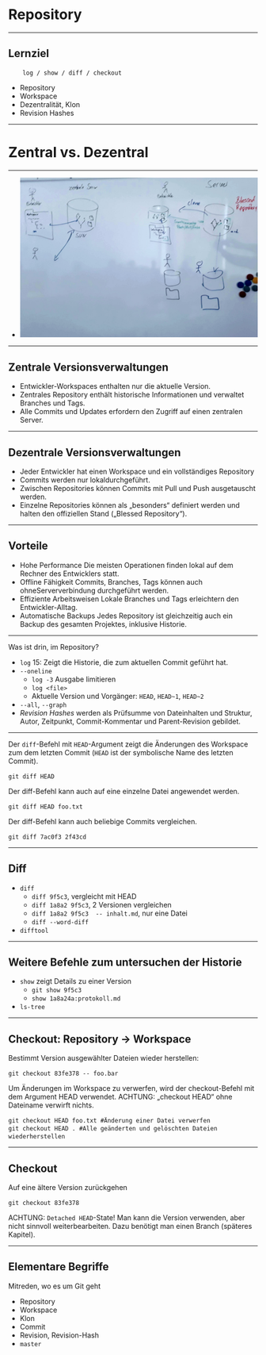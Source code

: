 # Repository

_________________________________________

## Lernziel

```
    log / show / diff / checkout
```

 * Repository
 * Workspace
 * Dezentralität, Klon
 * Revision Hashes

_________________________________________

# Zentral vs. Dezentral

_________________________________________


 * ![Zentral vs. dezentral](abb/zentral-dezentral.jpg)


_________________________________________

## Zentrale Versionsverwaltungen

 * Entwickler-Workspaces enthalten nur die aktuelle Version.
 * Zentrales Repository enthält historische Informationen und verwaltet
Branches und Tags.
 * Alle Commits und Updates erfordern den Zugriff auf einen zentralen Server.

_________________________________________

## Dezentrale Versionsverwaltungen

 * Jeder Entwickler hat einen Workspace und ein vollständiges Repository
 * Commits werden nur lokaldurchgeführt.
 * Zwischen Repositories können Commits mit Pull und Push ausgetauscht
werden.
 * Einzelne Repositories können als „besonders“ definiert werden und
halten den offiziellen Stand („Blessed Repository“).


_________________________________________

## Vorteile

 * Hohe Performance
  Die meisten Operationen finden lokal auf dem Rechner des Entwicklers statt.
 * Offline Fähigkeit
   Commits, Branches, Tags können auch ohneSerververbindung durchgeführt werden.
 * Effiziente Arbeitsweisen
   Lokale Branches und Tags erleichtern den Entwickler-Alltag.
 * Automatische Backups
   Jedes Repository ist gleichzeitig auch ein Backup des gesamten Projektes, inklusive Historie.

_________________________________________

Was ist drin, im Repository?

 * `log` 15: Zeigt die Historie, die zum aktuellen Commit geführt hat.
 * `--oneline`
     - `log -3` Ausgabe limitieren
     - `log <file>`
   - Aktuelle Version und Vorgänger: `HEAD`, `HEAD~1`, `HEAD~2`
 * `--all`, `--graph`
 * *Revision Hashes* werden als Prüfsumme von Dateinhalten und Struktur, Autor, Zeitpunkt, Commit-Kommentar und Parent-Revision gebildet.

_________________________________________

Der `diff`-Befehl mit `HEAD`-Argument zeigt die Änderungen des
Workspace zum dem letzten Commit (`HEAD` ist der symbolische Name
des letzten Commit).

    git diff HEAD

Der diff-Befehl kann auch auf eine einzelne Datei angewendet werden.

    git diff HEAD foo.txt

Der diff-Befehl kann auch beliebige Commits vergleichen.

    git diff 7ac0f3 2f43cd

_________________________________________

##  Diff

   - `diff`
      - `diff 9f5c3`, vergleicht mit HEAD
      - `diff 1a8a2 9f5c3`, 2 Versionen vergleichen
      - `diff 1a8a2 9f5c3  -- inhalt.md`, nur eine Datei
      - `diff --word-diff`
   - `difftool`


_________________________________________

##  Weitere Befehle zum untersuchen der Historie

   - `show` zeigt Details zu einer Version
      - `git show 9f5c3`
      - `show 1a8a24a:protokoll.md`
   - `ls-tree`

_________________________________________

## Checkout: Repository -> Workspace

Bestimmt Version ausgewählter Dateien wieder herstellen:


    git checkout 83fe378 -- foo.bar

Um Änderungen im Workspace zu verwerfen, wird der checkout-Befehl mit dem
Argument HEAD verwendet. ACHTUNG: „checkout HEAD“ ohne Dateiname verwirft nichts.

    git checkout HEAD foo.txt #Änderung einer Datei verwerfen
    git checkout HEAD . #Alle geänderten und gelöschten Dateien wiederherstellen

_________________________________________

## Checkout

Auf eine ältere Version zurückgehen

    git checkout 83fe378

ACHTUNG: `Detached HEAD`-State! Man kann die Version verwenden, aber nicht sinnvoll weiterbearbeiten. Dazu benötigt man einen Branch (späteres Kapitel).

_________________________________________

## Elementare Begriffe

Mitreden, wo es um Git geht
   * Repository
   * Workspace
   * Klon
   * Commit
   * Revision, Revision-Hash
   * `master`

